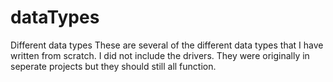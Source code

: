 # dataTypes
Different data types
These are several of the different data types that I have written from scratch. 
I did not include the drivers. They were originally in seperate projects but they should still all function. 
